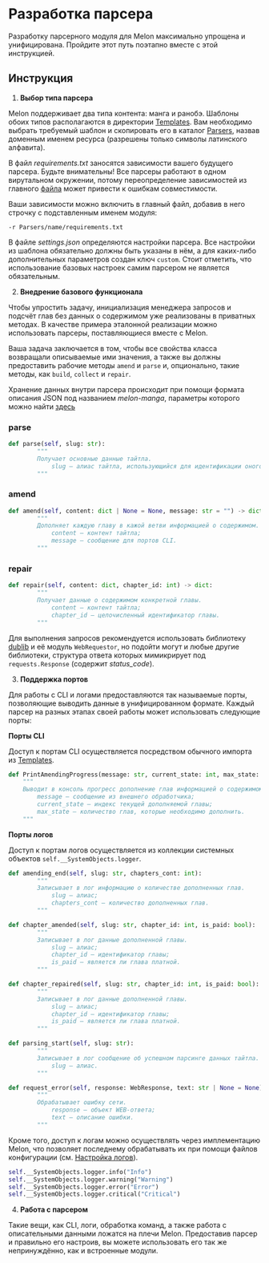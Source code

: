 # Разработка парсера
Разработку парсерного модуля для Melon максимально упрощена и унифицирована. Пройдите этот путь поэтапно вместе с этой инструкцией.

## Инструкция

1. **Выбор типа парсера**

Melon поддерживает два типа контента: манга и ранобэ. Шаблоны обоих типов располагаются в директории [Templates](/Docs/Templates). Вам необходимо выбрать требуемый шаблон и скопировать его в каталог [Parsers](/Parsers), назвав доменным именем ресурса (разрешены только символы латинского алфавита).

В файл _requirements.txt_ заносятся зависимости вашего будущего парсера. Будьте внимательны! Все парсеры работают в одном вирутальном окружении, потому переопределение зависимостей из главного [файла](/requirements.txt) может привести к ошибкам совместимости.

Ваши зависимости можно включить в главный файл, добавив в него строчку с подставленным именем модуля:
```
-r Parsers/name/requirements.txt
```

В файле _settings.json_ определяются настройки парсера. Все настройки из шаблона обязательно должны быть указаны в нём, а для каких-либо дополнительных параметров создан ключ `custom`. Стоит отметить, что использование базовых настроек самим парсером не является обязательным.

2. **Внедрение базового функционала**

Чтобы упростить задачу, инициализация менеджера запросов и подсчёт глав без данных о содержимом уже реализованы в приватных методах. В качестве примера эталонной реализации можно использовать парсеры, поставляющиеся вместе с Melon.

Ваша задача заключается в том, чтобы все свойства класса возвращали описываемые ими значения, а также вы должны предоставить рабочие методы `amend` и `parse` и, опционально, такие методы, как `build`, `collect` и `repair`.

Хранение данных внутри парсера происходит при помощи формата описания JSON под названием _melon-manga_, параметры которого можно найти [здесь](/Docs/Examples/melon-manga.md)

### parse
```Python
def parse(self, slug: str):
		"""
		Получает основные данные тайтла.
			slug – алиас тайтла, использующийся для идентификации оного в адресе.
		"""
```
### amend
```Python
def amend(self, content: dict | None = None, message: str = "") -> dict:
		"""
		Дополняет каждую главу в кажой ветви информацией о содержимом.
			content – контент тайтла;
			message – сообщение для портов CLI.
		"""
```

### repair
```Python
def repair(self, content: dict, chapter_id: int) -> dict:
		"""
		Получает данные о содержимом конкретной главы.
			content – контент тайтла;
			chapter_id – целочисленный идентификатор главы.
		"""
```

Для выполнения запросов рекомендуется использовать библиотеку [dublib](https://github.com/DUB1401/dublib) и её модуль `WebRequestor`, но подойти могут и любые другие библиотеки, структура ответа которых мимикрирует под `requests.Response` (содержит _status_code_).

3. **Поддержка портов**

Для работы с CLI и логами предоставляются так называемые порты, позволяющие выводить данные в унифицированном формате. Каждый парсер на разных этапах своей работы может использовать следующие порты:

**Порты CLI**

Доступ к портам CLI осуществляется посредством обычного импорта из [Templates](/Source/CLI/Templates.py).

```Python
def PrintAmendingProgress(message: str, current_state: int, max_state: int):
	"""
	Выводит в консоль прогресс дополнение глав информацией о содержимом.
		message – сообщение из внешнего обработчика;
		current_state – индекс текущей дополняемой главы;
		max_state – количество глав, которые необходимо дополнить.
	"""
```

**Порты логов**

Доступ к портам логов осуществляется из коллекции системных объектов `self.__SystemObjects.logger`.

```Python
def amending_end(self, slug: str, chapters_cont: int):
		"""
		Записывает в лог информацию о количестве дополненных глав.
			slug – алиас;
			chapters_cont – количество дополненных глав.
		"""
```

```Python
def chapter_amended(self, slug: str, chapter_id: int, is_paid: bool):
		"""
		Записывает в лог данные дополненной главы.
			slug – алиас;
			chapter_id – идентификатор главы;
			is_paid – является ли глава платной.
		"""
```

```Python
def chapter_repaired(self, slug: str, chapter_id: int, is_paid: bool):
		"""
		Записывает в лог данные дополненной главы.
			slug – алиас;
			chapter_id – идентификатор главы;
			is_paid – является ли глава платной.
		"""
```

```Python
def parsing_start(self, slug: str):
		"""
		Записывает в лог сообщение об успешном парсинге данных тайтла.
			slug – алиас.
		"""
```

```Python
def request_error(self, response: WebResponse, text: str | None = None):
		"""
		Обрабатывает ошибку сети.
			response – объект WEB-ответа;
			text – описание ошибки.
		"""
```

Кроме того, доступ к логам можно осуществлять через имплементацию Melon, что позволяет последнему обрабатывать их при помощи файлов конфигурации (см. [Настройка логов](/Docs/LOGGER.md)).

```Python
self.__SystemObjects.logger.info("Info")
self.__SystemObjects.logger.warning("Warning")
self.__SystemObjects.logger.error("Error")
self.__SystemObjects.logger.critical("Critical")	
```

4. **Работа с парсером**

Такие вещи, как CLI, логи, обработка команд, а также работа с описательными данными ложатся на плечи Melon. Предоставив парсер и правильно его настроив, вы можете использовать его так же непринуждённо, как и встроенные модули.
